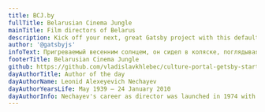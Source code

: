 ```yaml
---
title: BCJ.by
fullTitle: Belarusian Cinema Jungle
mainTitle: Film directors of Belarus
description: Kick off your next, great Gatsby project with this default starter. This barebones starter ships with the main Gatsby configuration files you might need
author: '@gatsbyjs'
infoText: Пригреваемый весенним солнцем, он сидел в коляске, поглядывая на первую траву,первые листья березы и первые клубы белых весенних облаков, разбегавшихся по яркой синеве неба. Он ни о чем не думал, а весело и бессмысленно смотрел по сторонам... На краю дороги стоял дуб. Вероятно в десять раз старше берез, составлявших лес, он был в десять раз толще и в два раза выше каждой березы. Это был огромный в два обхвата дуб с обломанными, давно видно, суками и с обломанной корой, заросшей старыми болячками. С огромными своими неуклюжими, несимметрично-растопыренными, корявыми руками и пальцами, он старым, сердитым и презрительным уродом стоял между улыбающимися березами. Только он один не хотел подчиняться обаянию весны и не хотел видеть ни весны, ни солнца. «Весна, и любовь, и счастие!»– как будто говорил этот дуб,– «и как не надоест вам все один и тот же глупый и бессмысленный обман. nВсе одно и тоже, и все обман! Нет ни весны, ни солнца, ни счастия. Вон смотрите, сидят задавленные мертвые ели, всегда одинакие, и вон и я растопырил свои обломанные, ободранные пальцы, где ни выросли они – из спины, из боков; как выросли – так и стою, и не верю вашим надеждам и обманам». Князь Андрей несколько раз оглянулся на этот дуб, проезжая по лесу, как будто он чего-то ждал от него. Цветы и трава были и под дубом, но он все так же, хмурясь, неподвижно, уродливо и упорно, стоял посреди их. «Да, он прав, тысячу раз прав этот дуб, – думал князь Андрей, пускай другие, молодые, вновь поддаются на этот обман, а мы знаем жизнь,– наша жизнь кончена!» Целый новый ряд мыслей безнадежных, но грустно-приятных в связи с этим дубом, возник в душе князя Андрея. Во время этого путешествия он как будто вновь обдумал всю свою жизнь, и пришел к тому же прежнему успокоительному и безнадежному заключению, что ему начинать ничего было не надо, что он должен доживать свою жизнь, не делая зла, не тревожась и ничего не желая.
footerTitle: Belarusian Cinema Jungle
github: https://github.com/vladislavkhlebec/culture-portal-getsby-starter
dayAuthorTitle: Author of the day
dayAuthorName: Leonid Alexeyevich Nechayev
dayAuthorYearsLife: May 1939 – 24 January 2010
dayAuthorInfo: Nechayev's career as director was launched in 1974 with a film called The Adventure in a Town That Doesn't Exist. He was also the creator of the popular musical fairy tales About The Little Red Riding Hood and The Adventures of Buratino. He was a prolific director at the studio Belarusfilm, where he worked for 17 years and shot 10 films. The Minsk Museum of Cinema has a hall exclusively dedicated to his creative legacy.
---
```

